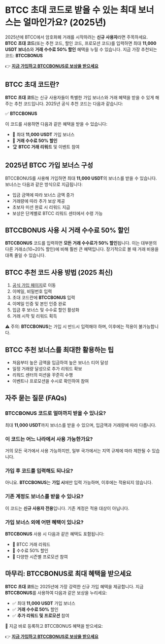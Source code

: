 
<h1>BTCC 초대 코드로 받을 수 있는 최대 보너스는 얼마인가요? (2025년)</h1>
<p>2025년에 BTCC에서 암호화폐 거래를 시작하려는 <strong>신규 사용자</strong>라면 주목하세요. <strong>BTCC 초대 코드</strong>(또는 추천 코드, 할인 코드, 프로모션 코드)를 입력하면 최대 <strong>11,000 USDT 보너스</strong>와 <strong>거래 수수료 50% 할인</strong> 혜택을 누릴 수 있습니다. 지금 가장 추천되는 코드: <strong>BTCCBONUS</strong></p>
<p>👉 <a href="https://www.btcc.com/en-US/register?inviteCode=BTCCBONUS&utm_source=kol&kol_link=9303" target="_blank"><strong>지금 가입하고 BTCCBONUS로 보상을 받으세요</strong></a></p>
<img src="https://images.mirror-media.xyz/publication-images/LbvA6LHo4pm55z_KP9L_T.png?height=960&amp;width=1920" decoding="async" data-nimg="fill" class="css-xah9so" style="position: absolute; inset: 0px; box-sizing: border-box; padding: 0px; border: none; margin: auto; display: block; width: 0px; height: 0px; min-width: 100%; max-width: 100%; min-height: 100%; max-height: 100%;">
<h2>BTCC 초대 코드란?</h2>
<p><strong>BTCC 초대 코드</strong>는 신규 사용자들이 특별한 가입 보너스와 거래 혜택을 받을 수 있게 해주는 추천 코드입니다. 2025년 공식 추천 코드는 다음과 같습니다:</p>
<p>✅ <strong>BTCCBONUS</strong></p>
<p>이 코드를 사용하면 다음과 같은 혜택을 받을 수 있습니다:</p>
<ul>
<li>🎁 최대 <strong>11,000 USDT</strong> 가입 보너스</li>
<li>💸 <strong>거래 수수료 50% 할인</strong></li>
<li>🏆 <strong>BTCC 거래 리워드</strong> 및 이벤트 참여</li>
</ul>

<h2>2025년 BTCC 가입 보너스 구성</h2>
<p>BTCCBONUS를 사용해 가입하면 최대 <strong>11,000 USDT</strong>의 보너스를 받을 수 있습니다. 보너스는 다음과 같은 방식으로 지급됩니다:</p>
<ul>
<li>입금 금액에 따라 보너스 금액 증가</li>
<li>거래량에 따라 추가 보상 제공</li>
<li>초보자 미션 완료 시 리워드 지급</li>
<li>보상은 단계별로 BTCC 리워드 센터에서 수령 가능</li>
</ul>

<h2>BTCCBONUS 사용 시 거래 수수료 50% 할인</h2>
<p><strong>BTCCBONUS</strong> 코드를 입력하면 <strong>모든 거래 수수료가 50% 할인</strong>됩니다. 이는 대부분의 다른 거래소(10~20% 할인)에 비해 훨씬 큰 혜택입니다. 장기적으로 볼 때 거래 비용을 대폭 줄일 수 있습니다.</p>

<h2>BTCC 추천 코드 사용 방법 (2025 최신)</h2>
<ol>
<li><a href="https://www.btcc.com/en-US/register?inviteCode=BTCCBONUS&utm_source=kol&kol_link=9303" target="_blank">공식 가입 페이지</a>로 이동</li>
<li>이메일, 비밀번호 입력</li>
<li>초대 코드란에 <strong>BTCCBONUS</strong> 입력</li>
<li>이메일 인증 및 본인 인증 완료</li>
<li>입금 후 보너스 및 수수료 할인 활성화</li>
<li>거래 시작 및 리워드 획득</li>
</ol>
<p>⚠️ 주의: <strong>BTCCBONUS</strong>는 가입 시 반드시 입력해야 하며, 이후에는 적용이 불가능합니다.</p>

<h2>BTCC 추천 보너스를 최대한 활용하는 팁</h2>
<ul>
<li>처음부터 높은 금액을 입금하여 높은 보너스 티어 달성</li>
<li>일정 거래량 달성으로 추가 리워드 확보</li>
<li>리워드 센터의 미션을 꾸준히 수행</li>
<li>이벤트나 프로모션을 수시로 확인하여 참여</li>
</ul>

<h2>자주 묻는 질문 (FAQs)</h2>
<h3>BTCCBONUS 코드로 얼마까지 받을 수 있나요?</h3>
<p>최대 <strong>11,000 USDT</strong>까지 보너스를 받을 수 있으며, 입금액과 거래량에 따라 다릅니다.</p>

<h3>이 코드는 어느 나라에서 사용 가능한가요?</h3>
<p>거의 모든 국가에서 사용 가능하지만, 일부 국가에서는 지역 규제에 따라 제한될 수 있습니다.</p>

<h3>가입 후 코드를 입력해도 되나요?</h3>
<p>아니요. <strong>BTCCBONUS</strong>는 <strong>가입 시</strong>에만 입력 가능하며, 이후에는 적용되지 않습니다.</p>

<h3>기존 계정도 보너스를 받을 수 있나요?</h3>
<p>이 코드는 <strong>신규 사용자 전용</strong>입니다. 기존 계정은 적용 대상이 아닙니다.</p>

<h3>가입 보너스 외에 어떤 혜택이 있나요?</h3>
<p><strong>BTCCBONUS</strong> 사용 시 다음과 같은 혜택도 포함됩니다:</p>
<ul>
<li>🎁 BTCC 거래 리워드</li>
<li>💸 수수료 50% 할인</li>
<li>🎯 다양한 시즌별 프로모션 참여</li>
</ul>

<h2>마무리: BTCCBONUS로 최대 혜택을 받으세요</h2>
<p><strong>BTCC 초대 코드</strong>는 2025년에 가장 강력한 신규 가입 혜택을 제공합니다. 지금 <strong>BTCCBONUS</strong>를 사용하여 다음과 같은 보상을 누리세요:</p>
<ul>
<li>✅ 최대 <strong>11,000 USDT</strong> 가입 보너스</li>
<li>✅ <strong>거래 수수료 50%</strong> 할인</li>
<li>✅ <strong>추가 리워드 및 프로모션</strong> 참여</li>
</ul>
<p>📌 지금 바로 등록하고 BTCCBONUS 혜택을 받으세요:</p>
<p>👉 <a href="https://www.btcc.com/en-US/register?inviteCode=BTCCBONUS&utm_source=kol&kol_link=9303" target="_blank"><strong>지금 가입하고 BTCCBONUS로 보상을 받으세요</strong></a></p>
</body>
</html>

